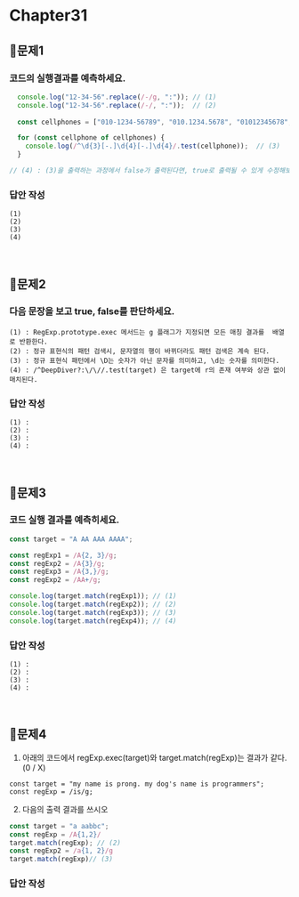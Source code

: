 # Chapter31
## 📌문제1
### 코드의 실행결과를 예측하세요.
```js
  console.log("12-34-56".replace(/-/g, ":")); // (1)
  console.log("12-34-56".replace(/-/, ":"));  // (2)
  
  const cellphones = ["010-1234-56789", "010.1234.5678", "01012345678", "02-2134-1233"];

  for (const cellphone of cellphones) {
    console.log(/^\d{3}[-.]\d{4}[-.]\d{4}/.test(cellphone));  // (3)
  }

// (4) : (3)을 출력하는 과정에서 false가 출력된다면, true로 출력될 수 있게 수정해보세요.

```
### 답안 작성
```
(1)
(2)
(3)
(4)
```

<br>

## 📌문제2

### 다음 문장을 보고 true, false를 판단하세요.

```
(1) : RegExp.prototype.exec 메서드는 g 플래그가 지정되면 모든 매칭 결과를  배열로 반환한다.
(2) : 정규 표현식의 패턴 검색시, 문자열의 행이 바뀌더라도 패턴 검색은 계속 된다.
(3) : 정규 표현식 패턴에서 \D는 숫자가 아닌 문자를 의미하고, \d는 숫자를 의미한다.
(4) : /^DeepDiver?:\/\//.test(target) 은 target에 r의 존재 여부와 상관 없이 매치된다.
```

### 답안 작성

```
(1) : 
(2) : 
(3) : 
(4) : 
```

<br>

## 📌문제3

### 코드 실행 결과를 예측히세요.

```js
const target = "A AA AAA AAAA";

const regExp1 = /A{2, 3}/g;
const regExp2 = /A{3}/g;
const regExp3 = /A{3,}/g;
const regExp2 = /AA+/g;

console.log(target.match(regExp1)); // (1)
console.log(target.match(regExp2)); // (2)
console.log(target.match(regExp3)); // (3)
console.log(target.match(regExp4)); // (4)
```

### 답안 작성

```
(1) :
(2) :
(3) : 
(4) :
```

<br>

## 📌문제4

1) 아래의 코드에서 regExp.exec(target)와 target.match(regExp)는 결과가 같다. (0 / X)
```
const target = "my name is prong. my dog's name is programmers";
const regExp = /is/g;
```
2) 다음의 출력 결과를 쓰시오
```js
const target = "a aabbc";
const regExp = /A{1,2}/
target.match(regExp); // (2)
const regExp2 = /a{1, 2}/g
target.match(regExp)// (3)
```

### 답안 작성

```
```
